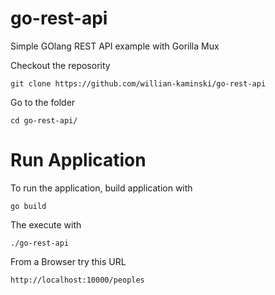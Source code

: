# go-rest-api

Simple GOlang REST API example with Gorilla Mux

Checkout the reposority

	git clone https://github.com/willian-kaminski/go-rest-api

Go to the folder

	cd go-rest-api/

# Run Application

To run the application, build application with

	go build

The execute with

	./go-rest-api

From a Browser try this URL

	http://localhost:10000/peoples
